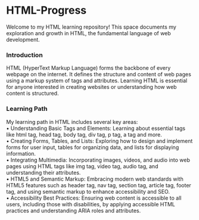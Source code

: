 # HTML-Progress
Welcome to my HTML learning repository! This space documents my exploration and growth in HTML, the fundamental language of web development.
<h3>Introduction</h3>
HTML (HyperText Markup Language) forms the backbone of every webpage on the internet. It defines the structure and content of web pages using a markup system of tags and attributes. Learning HTML is essential for anyone interested in creating websites or understanding how web content is structured.
<h3>Learning Path</h3>
<p>My learning path in HTML includes several key areas:<br>
•	   Understanding Basic Tags and Elements: Learning about essential tags like
html tag, head tag, body tag, div tag, p tag, a tag and more.<br>
•	   Creating Forms, Tables, and Lists: Exploring how to design and implement forms for user input, tables for organizing data, and lists for displaying information.<br>
•	   Integrating Multimedia: Incorporating images, videos, and audio into web pages using HTML tags like img tag, video tag, audio tag, and understanding their attributes.<br>
•	   HTML5 and Semantic Markup: Embracing modern web standards with HTML5 features such as header tag, nav tag, section tag, article tag, footer tag, and using semantic markup to enhance accessibility and SEO.<br>
•	   Accessibility Best Practices: Ensuring web content is accessible to all users, including those with disabilities, by applying accessible HTML practices and understanding ARIA roles and attributes.</p>
